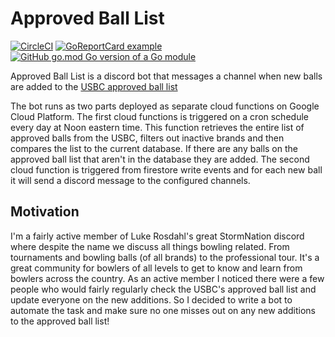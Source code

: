 # Approved Ball List
[![CircleCI](https://circleci.com/gh/actatum/approved-ball-list/tree/main.svg?style=svg&circle-token=6435d9cf6dd236e074a32c71070bf9d37eafb604)](https://circleci.com/gh/actatum/approved-ball-list/tree/main) [![GoReportCard example](https://goreportcard.com/badge/github.com/actatum/approved-ball-list)](https://goreportcard.com/report/github.com/actatum/approved-ball-list)
[![GitHub go.mod Go version of a Go module](https://img.shields.io/github/go-mod/go-version/actatum/approved-ball-list.svg)](https://github.com/actatum/approved-ball-list)

Approved Ball List is a discord bot that messages a channel when new balls are added to the [USBC approved ball list](https://www.bowl.com/approvedballlist/)

The bot runs as two parts deployed as separate cloud functions on Google Cloud Platform. The first cloud functions is triggered on a cron schedule every day at Noon eastern time. This function retrieves the entire list of approved balls from the USBC, filters out inactive brands and then compares the list to the current database. If there are any balls on the approved ball list that aren't in the database they are added. The second cloud function is triggered from firestore write events and for each new ball it will send a discord message to the configured channels.

## Motivation

I'm a fairly active member of Luke Rosdahl's great StormNation discord where despite the name we discuss all things bowling related. From tournaments and bowling balls (of all brands) to the professional tour. It's a great community for bowlers of all levels to get to know and learn from bowlers across the country. As an active member I noticed there were a few people who would fairly regularly check the USBC's approved ball list and update everyone on the new additions. So I decided to write a bot to automate the task and make sure no one misses out on any new additions to the approved ball list!